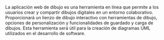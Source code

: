 La aplicación web de dibujo es una herramienta en línea que permite a los usuarios crear y compartir dibujos digitales en un entorno colaborativo. Proporcionará un lienzo de dibujo interactivo con herramientas de dibujo, opciones de personalización y funcionalidades de guardado y carga de dibujos. Esta herramienta será útil para la creación de diagramas UML utilizados en el desarrollo de software. 

